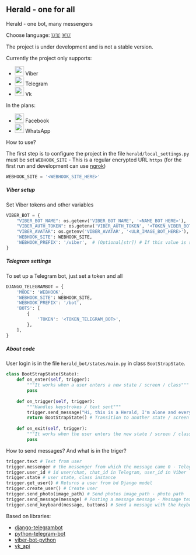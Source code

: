## Herald - one for all
Herald - one bot, many messengers

Choose language: [:us:](readme.md) [:ru:](readme_rus.md)

 

The project is under development and is not a stable version.

Currently the project only supports:
- <img src="https://www.securitylab.ru/upload/iblock/65d/65d8b265716611fc4358aeb0a2b3e56e.png" width="25"> Viber 
- <img src="https://lh3.googleusercontent.com/u1DT1-_6FLTqldVf9fplZoMQ2leaP-Szgej3AuGXOjmUbaTbWWu8OxURE3QtmEgxam20R7yr3Q=w128-h128-e365" width="25"> Telegram 
- <img src="http://primrep.ru/wp-content/uploads/2017/02/VK.jpg" width="25"> Vk

In the plans: 
- <img src="https://infoinspired.com/wp-content/uploads/2014/02/facebook-friends.png" width="25"> Facebook
- <img src="https://cdn6.aptoide.com/imgs/4/6/1/461638042f6303c2860627f842116ccd_icon.png?w=256" width="25"> WhatsApp

How to use?

The first step is to configure the project in the file `herald/local_settings.py` must be set 
`WEBHOOK_SITE` - This is a regular encrypted URL `https` (for the first run and development can use [ngrok](https://ngrok.com/))
```python
WEBHOOK_SITE = '<WEBHOOK_SITE_HERE>' 
```
##### Viber setup
Set Viber tokens and other variables
 
```python
VIBER_BOT = {
    "VIBER_BOT_NAME": os.getenv('VIBER_BOT_NAME', '<NAME_BOT_HERE>'),
    "VIBER_AUTH_TOKEN": os.getenv('VIBER_AUTH_TOKEN', '<TOKEN_VIBER_BOT_HERE>'),
    "VIBER_AVATAR": os.getenv('VIBER_AVATAR', '<ULR_IMAGE_BOT_HERE>'),
    'WEBHOOK_SITE': WEBHOOK_SITE,
    'WEBHOOK_PREFIX': '/viber',  # (Optional[str]) # If this value is specified,
}
```
##### Telegram settings

To set up a Telegram bot, just set a token and all 

```python
DJANGO_TELEGRAMBOT = {
    'MODE': 'WEBHOOK',
    'WEBHOOK_SITE': WEBHOOK_SITE,
    'WEBHOOK_PREFIX': '/bot',
    'BOTS': [
        {
            'TOKEN': '<TOKEN_TELEGRAM_BOT>',
        },
    ],
}
```

##### About code

User login is in the file `herald_bot/states/main.py` in class `BootStrapState`.

```python
class BootStrapState(State):
    def on_enter(self, trigger):
        """It works when a user enters a new state / screen / class"""
        pass
        
    def on_trigger(self, trigger):
        """Handles keystrokes / text sent"""
        trigger.send_message("Hi, this is a Herald, I'm alone and everywhere")
        return BootStrapState() # Transition to another state / screen / class
        
    def on_exit(self, trigger):
        """It works when the user enters the new state / screen / class"""
        pass
```

How to send messages? And what is in the triger?

```python
trigger.text # Text from user 
trigger.messenger # the messenger from which the message came 0 - Telegram 1 - Viber 
trigger.user_id # id user/chat, chat_id in Telegram, user_id in Viber 
trigger.state # user state, class instance  
trigger.get_user() # Returns a user from bd Django model
trigger.create_user() # Create user
trigger.send_photo(image_path) # Send photos image_path - photo path
trigger.send_message(message) # Posting a message message - Message text
trigger.send_keyboard(message, buttons) # Send a message with the keyboard message - Message text buttons - text array
```

Based on libraries:
- [django-telegrambot](https://github.com/JungDev/django-telegrambot)
- [python-telegram-bot](https://github.com/python-telegram-bot/python-telegram-bot)
- [viber-bot-python](https://github.com/Viber/viber-bot-python)
- [vk_api](https://github.com/python273/vk_api)

